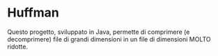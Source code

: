 # Huffman
Questo progetto, sviluppato in Java, permette di comprimere (e decomprimere) file di grandi dimensioni in un file di dimensioni MOLTO ridotte.
